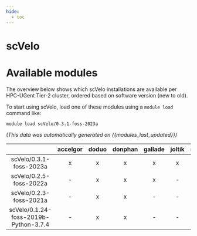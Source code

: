 ```yaml
---
hide:
  - toc
---
```


scVelo
======

# Available modules


The overview below shows which scVelo installations are available per HPC-UGent Tier-2 cluster, ordered based on software version (new to old).

To start using scVelo, load one of these modules using a `module load` command like:

```shell
module load scVelo/0.3.1-foss-2023a
```

*(This data was automatically generated on {{modules_last_updated}})*  

| |accelgor|doduo|donphan|gallade|joltik|shinx|
| :---: | :---: | :---: | :---: | :---: | :---: | :---: |
|scVelo/0.3.1-foss-2023a|x|x|x|x|x|x|
|scVelo/0.2.5-foss-2022a|-|x|x|x|-|-|
|scVelo/0.2.3-foss-2021a|-|x|x|-|-|-|
|scVelo/0.1.24-foss-2019b-Python-3.7.4|-|x|x|-|-|-|
